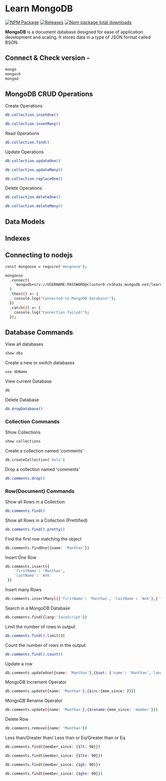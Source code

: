 # Learn MongoDB

[![NPM Package](https://github.com/manthanank/learn-mongodb/actions/workflows/publish.yml/badge.svg)](https://github.com/manthanank/learn-mongodb/actions/workflows/publish.yml)
[![Releases](https://github.com/manthanank/learn-mongodb/actions/workflows/releases.yml/badge.svg)](https://github.com/manthanank/learn-mongodb/actions/workflows/releases.yml)
[![Npm package total downloads](https://badgen.net/npm/dt/learn-mongodb)](https://npmjs.com/package/learn-mongodb)

**MongoDB** is a document database designed for ease of application development and scaling. It stores data in a type of JSON format called BSON.

## Connect & Check version -

```bash
mongo
mongosh
mongod
```

## MongoDB CRUD Operations

Create Operations

```bash
db.collection.insetOne()

db.collection.insetMany()
```

Read Operations

```bash
db.collection.find()
```

Update Operations

```bash
db.collection.updateOne()

db.collection.updateMany()

db.collection.replaceOne()
```

Delete Operations

```bash
db.collection.deleteOne()

db.collection.deleteMany()
```

## Data Models

## Indexes

## Connecting to nodejs

```bash
const mongoose = require('mongoose');

mongoose
  .connect(
    `mongodb+srv://USERNAME:PASSWORD@cluster0.re3ha3x.mongodb.net/learn-mongodb`
  )
  .then(() => {
    console.log("Connected to MongoDB database!");
  })
  .catch(() => {
    console.log("Connection failed!");
  });
```

## Database Commands

View all databases

```bash
show dbs
```

Create a new or switch databases

```bash
use dbName
```

View current Database

```bash
db
```

Delete Database

```bash
db.dropDatabase()
```

### **Collection Commands**

Show Collections

```bash
show collections
```

Create a collection named 'comments’

```bash
db.createCollection('data')
```

Drop a collection named 'comments’

```bash
db.comments.drop()
```

### **Row(Document) Commands**

Show all Rows in a Collection

```bash
db.comments.find()
```

Show all Rows in a Collection (Prettified)

```bash
db.comments.find().pretty()
```

Find the first row matching the object

```bash
db.comments.findOne({name: 'Manthan'})
```

Insert One Row

```bash
db.comments.insert({
    'firstName': 'Manthan',
    'lastName': 'Ank'
 })
```

Insert many Rows

```bash
db.comments.insertMany([{'firstName': 'Manthan', 'lastName': 'Ank'},{'firstName': 'Gagan','lastName': 'BA'}])
```

Search in a MongoDB Database

```bash
db.comments.find({lang:'JavaScript'})
```

Limit the number of rows in output

```bash
db.comments.find().limit(3)
```

Count the number of rows in the output

```bash
db.comments.find().count()
```

Update a row

```bash
db.comments.updateOne({name: 'Manthan'},{$set: {'name': 'Manthan','lang': 'JavaScript','mem_since': 1}},{upsert: true})
```

MongoDB Increment Operator

```bash
db.comments.update({name: 'Manthan'},{$inc:{mem_since: 2}})
```

MongoDB Rename Operator

```bash
db.comments.update({name: 'Manthan'},{$rename:{mem_since: 'member'}})
```

Delete Row

```bash
db.comments.remove({name: 'Manthan'})
```

Less than/Greater than/ Less than or Eq/Greater than or Eq

```bash
db.comments.find({member_since: {$lt: 90}})

```

```bash
db.comments.find({member_since: {$lte: 90}})
```

```bash
db.comments.find({member_since: {$gt: 90}})
```

```bash
db.comments.find({member_since: {$gte: 90}})
```
